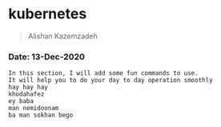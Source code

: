 # kubernetes
> Alishan Kazemzadeh
### Date: 13-Dec-2020

```
In this section, I will add some fun commands to use.
It will help you to do your day to day operation smoothly
hay hay hay
khodahafez
ey baba
man nemidoonam
ba man sokhan bego
```
